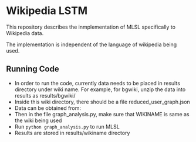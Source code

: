 # Wikipedia LSTM #

This repository describes the inmplementation of MLSL specifically to Wikipedia data.

The implementation is independent of the language of wikipedia being used.


## Running Code ##

* In order to run the code, currently data needs to be placed in results directory under wiki name. For example, for bgwiki, unzip the data into results as results/bgwiki/
* Inside this wiki directory, there should be a file reduced_user_graph.json
* Data can be obtained from: 
* Then in the file graph_analysis.py, make sure that WIKINAME is same as the wiki being used
* Run ``python graph_analysis.py`` to run MLSL
* Results are stored in results/wikiname directory
